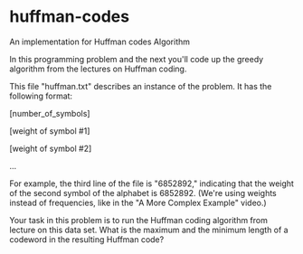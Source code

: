 # huffman-codes
An implementation for Huffman codes Algorithm 

In this programming problem and the next you'll code up the greedy algorithm from the lectures on Huffman coding.

This file  "huffman.txt" describes an instance of the problem. It has the following format:

[number_of_symbols]

[weight of symbol #1]

[weight of symbol #2]

...

For example, the third line of the file is "6852892," indicating that the weight of the second symbol of the alphabet is 6852892. (We're using weights instead of frequencies, like in the "A More Complex Example" video.)

Your task in this problem is to run the Huffman coding algorithm from lecture on this data set. What is the maximum and the minimum length of a codeword in the resulting Huffman code?
